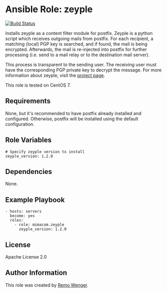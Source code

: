 # Ansible Role: zeyple

[![Build Status](https://img.shields.io/travis/mimacom/ansible-role-zeyple.svg)](https://travis-ci.org/mimacom/ansible-role-zeyple)

Installs zeyple as a content filter module for postfix. Zeyple is a python
script which receives outgoing mails from postfix. For each recipient, a
matching (local) PGP key is searched, and if found, the mail is being encrypted.
Afterwards, the mail is re-injected into postfix for further processing (i.e.
send to a mail relay or to the destination mail server).

This process is transparent to the sending user. The receiving user must have
the corresponding PGP private key to decrypt the message. For more information
about zeyple, visit the [project page](https://github.com/infertux/zeyple).

This role is tested on CentOS 7.

## Requirements

None, but it's recommended to have postfix already installed and configured.
Otherwise, postfix will be installed using the default configuration.

## Role Variables

    # Specify zeyple version to install
    zeyple_version: 1.2.0


## Dependencies

None.

## Example Playbook

    - hosts: servers
      become: yes
      roles:
        - role: mimacom.zeyple
          zeyple_version: 1.2.0

## License

Apache License 2.0

## Author Information

This role was created by [Remo Wenger](http://www.remowenger.ch).
